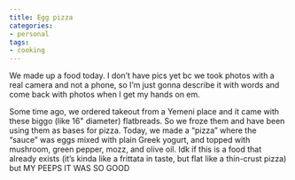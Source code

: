```yaml
---
title: Egg pizza
categories:
- personal
tags:
- cooking
---
```


We made up a food today. I don’t have pics yet bc we took photos with a real camera and not a phone, so I’m just gonna describe it with words and come back with photos when I get my hands on em.

Some time ago, we ordered takeout from a Yemeni place and it came with these biggo (like 16" diameter) flatbreads. So we froze them and have been using them as bases for pizza. Today, we made a “pizza” where the “sauce” was eggs mixed with plain Greek yogurt, and topped with mushroom, green pepper, mozz, and olive oil. Idk if this is a food that already exists (it’s kinda like a frittata in taste, but flat like a thin-crust pizza) but MY PEEPS IT WAS SO GOOD